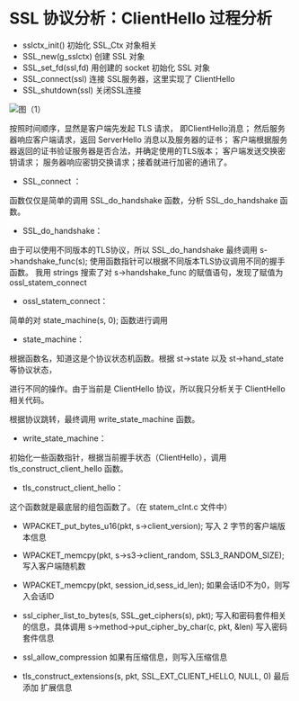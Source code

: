 # SSL 协议分析：ClientHello 过程分析

- sslctx_init()
初始化 SSL_Ctx 对象相关
- SSL_new(g_sslctx)
创建 SSL 对象
- SSL_set_fd(ssl,fd)
用创建的 socket 初始化 SSL 对象
- SSL_connect(ssl)
连接 SSL服务器，这里实现了 ClientHello 
- SSL_shutdown(ssl)
关闭SSL连接

![图（1）](https://github.com/dreamsxin/example/blob/master/openssl/img/clienthello.png?raw=true)

按照时间顺序，显然是客户端先发起 TLS 请求， 即ClientHello消息；
然后服务器响应客户端请求，返回 ServerHello 消息以及服务器的证书；
客户端根据服务器返回的证书验证服务器是否合法，并确定使用的TLS版本；
客户端发送交换密钥请求；
服务器响应密钥交换请求；接着就进行加密的通讯了。

- SSL_connect  ：

函数仅仅是简单的调用 SSL_do_handshake 函数，分析 SSL_do_handshake 函数。

- SSL_do_handshake：

由于可以使用不同版本的TLS协议，所以 SSL_do_handshake  最终调用 s->handshake_func(s);
使用函数指针可以根据不同版本TLS协议调用不同的握手函数。
我用 strings 搜索了对 s->handshake_func 的赋值语句，发现了赋值为 ossl_statem_connect

- ossl_statem_connect：

简单的对 state_machine(s, 0); 函数进行调用

- state_machine：

根据函数名，知道这是个协议状态机函数。根据 st->state 以及  st->hand_state 等协议状态，

进行不同的操作。由于当前是 ClientHello 协议，所以我只分析关于 ClientHello 相关代码。

根据协议跳转，最终调用 write_state_machine 函数。

- write_state_machine：

初始化一些函数指针，根据当前握手状态（ClientHello），调用 tls_construct_client_hello 函数。

- tls_construct_client_hello：

这个函数就是最底层的组包函数了。（在 statem_clnt.c 文件中）

- WPACKET_put_bytes_u16(pkt, s->client_version);
写入 2 字节的客户端版本信息

- WPACKET_memcpy(pkt, s->s3->client_random, SSL3_RANDOM_SIZE);
写入客户端随机数

- WPACKET_memcpy(pkt, session_id,sess_id_len);
如果会话ID不为0，则写入会话ID 

- ssl_cipher_list_to_bytes(s, SSL_get_ciphers(s), pkt);
写入和密码套件相关的信息，具体调用 s->method->put_cipher_by_char(c, pkt, &len) 写入密码套件信息

- ssl_allow_compression
如果有压缩信息，则写入压缩信息

- tls_construct_extensions(s, pkt, SSL_EXT_CLIENT_HELLO, NULL, 0)
最后添加 扩展信息